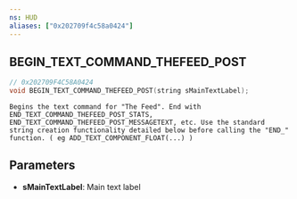```yaml
---
ns: HUD
aliases: ["0x202709f4c58a0424"]
---
```

## BEGIN_TEXT_COMMAND_THEFEED_POST

```c
// 0x202709F4C58A0424
void BEGIN_TEXT_COMMAND_THEFEED_POST(string sMainTextLabel);
```

```
Begins the text command for "The Feed". End with END_TEXT_COMMAND_THEFEED_POST_STATS, END_TEXT_COMMAND_THEFEED_POST_MESSAGETEXT, etc. Use the standard string creation functionality detailed below before calling the "END_" function. ( eg ADD_TEXT_COMPONENT_FLOAT(...) )
```

## Parameters
* **sMainTextLabel**: Main text label
